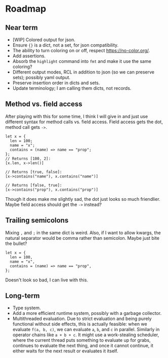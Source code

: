 # Roadmap

## Near term

* [WIP] Colored output for json.
 * Ensure `{}` is a dict, not a set, for json compatibility.
 * The ability to turn coloring on or off, respect <https://no-color.org/>.
 * Add assertions.
 * Absorb the `highlight` command into `fmt` and make it use the same coloring?
 * Different output modes, RCL in addition to json (so we can preserve sets);
   possibly yaml output.
 * Preserve insertion order in dicts and sets.
 * Update terminology; I am calling them dicts, not records.

## Method vs. field access

After playing with this for some time, I think I will give in and just use
different syntax for method calls vs. field access. Field access gets the dot,
method call gets `->`.

    let x = {
      len = 100;
      name = "x";
      contains = (name) => name == "prop";
    };
    // Returns [100, 2]:
    [x.len, x->len()]

    // Returns [true, false]:
    [x->contains("name"), x.contains("name")]

    // Returns [false, true]:
    [x->contains("prop"), x.contains("prop")]

Though it does make me slightly sad, the dot just looks so much friendlier.
Maybe field access should get the `->` instead?

## Trailing semicolons

Mixing `,` and `;` in the same dict is weird. Also, if I want to allow kwargs,
the natural separator would be comma rather than semicolon. Maybe just bite the
bullet?

    let x = {
      len = 100,
      name = "x",
      contains = (name) => name == "prop",
    };

Doesn't look so bad, I can live with this.

## Long-term

 * Type system.
 * Add a more efficient runtime system, possibly with a garbage collector.
 * Multithreaded evaluation. Due to strict evaluation and being purely
   functional without side effects, this is actually feasible: when we evaluate
   `f(a, b, c)`, we can evaluate `a`, `b`, and `c` in parallel. Similarly in
   operator chains like `a + b + c`. It might use a work-stealing scheduler,
   where the current thread puts something to evaluate up for grabs, continues
   to evaluate the next thing, and once it cannot continue, it either waits for
   the next result or evaluates it itself.
